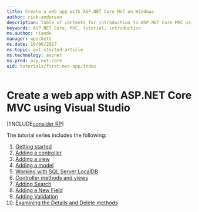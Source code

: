 ```yaml
---
title: Create a web app with ASP.NET Core MVC on Windows
author: rick-anderson
description: Table of contents for introduction to ASP.NET Core MVC using Visual Studio on Windows.
keywords: ASP.NET Core, MVC, tutorial, introduction
ms.author: riande
manager: wpickett
ms.date: 10/06/2017
ms.topic: get-started-article
ms.technology: aspnet
ms.prod: asp.net-core
uid: tutorials/first-mvc-app/index
---
```

# Create a web app with ASP.NET Core MVC using Visual Studio

[!INCLUDE[consider RP](../../includes/razor.md)]

The tutorial series includes the following:

1. [Getting started](start-mvc.md)
1. [Adding a controller](adding-controller.md)
1. [Adding a view](adding-view.md)
1. [Adding a model](adding-model.md)
1. [Working with SQL Server LocalDB](working-with-sql.md)
1. [Controller methods and views](controller-methods-views.md)
1. [Adding Search](search.md)
1. [Adding a New Field](new-field.md)
1. [Adding Validation](validation.md)
1. [Examining the Details and Delete methods](details.md)
